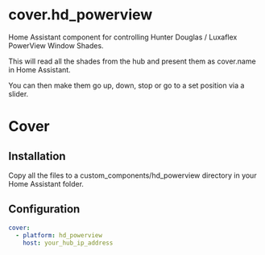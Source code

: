 # cover.hd_powerview
Home Assistant component for controlling Hunter Douglas / Luxaflex PowerView Window Shades.

This will read all the shades from the hub and present them as cover.name in Home Assistant.

You can then make them go up, down, stop or go to a set position via a slider.

# Cover
## Installation
Copy all the files to a custom_components/hd_powerview directory in your Home Assistant folder.

## Configuration
```yaml
cover:
  - platform: hd_powerview
    host: your_hub_ip_address
```
